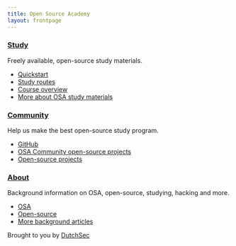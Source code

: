 ```yaml
---
title: Open Source Academy
layout: frontpage
---
```


### [Study](/study)
Freely available, open-source study materials.  
- [Quickstart](/study/quickstart)
- [Study routes](https://github.com/opensource-academy/routes)
- [Course overview](https://github.com/opensource-academy/courses)
- [More about OSA study materials](/study)

### [Community](/community)
Help us make the best open-source study program.  
- [GitHub](https://github.com/opensource-academy)
- [OSA Community open-source projects](/community/projects)
- [Open-source projects](/projects)

### [About](/about)
Background information on OSA, open-source, studying, hacking and more.  
- [OSA](/about/) 
- [Open-source](/about/open-source)
- [More background articles](/about/articles)

Brought to you by [DutchSec](https://dutchsec.com)
